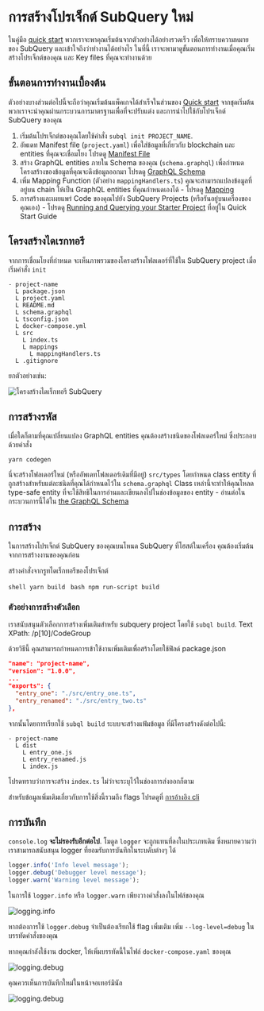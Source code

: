 # การสร้างโปรเจ็กต์ SubQuery ใหม่

ในคู่มือ [quick start](/quickstart/quickstart.md) พวกเราจะพาคุณเริ่มต้นจากตัวอย่างได้อย่างรวดเร็ว เพื่อให้ทราบความหมายของ SubQuery และเข้าใจถึงว่าทำงานได้อย่างไร ในที่นี้ เราจะพามาดูขั้นตอนการทำงานเมื่อคุณเริ่มสร้างโปรเจ็กต์ของคุณ และ Key files ที่คุณจะทำงานด้วย

## ขั้นตอนการทำงานเบื้องต้น

ตัวอย่างบางส่วนต่อไปนี้จะถือว่าคุณเริ่มต้นแพ็คเกจได้สำเร็จในส่วนของ [Quick start](../quickstart/quickstart.md) จากชุดเริ่มต้น พวกเราจะนำคุณผ่านกระบวนการมาตรฐานเพื่อที่จะปรับแต่ง และการนำไปใช้กับโปรเจ็กต์ SubQuery ของคุณ

1. เริ่มต้นโปรเจ็กต์ของคุณโดยใช้คำสั่ง `subql init PROJECT_NAME`.
2. อัพเดท Manifest file (`project.yaml`) เพื่อใส่ข้อมูลที่เกี่ยวกับ blockchain และ entities ที่คุณจะเชื่อมโยง โปรดดู [Manifest File](./manifest.md)
3. สร้าง GraphQL entities ภายใน Schema ของคุณ (`schema.graphql`) เพื่อกำหนดโครงสร้างของข้อมูลที่คุณจะดึงข้อมูลออกมา โปรดดู [GraphQL Schema](./graphql.md)
4. เพิ่ม Mapping Function (ตัวอย่าง `mappingHandlers.ts`) คุณจะสามารถแปลงข้อมูลที่อยู่บน chain ให้เป็น GraphQL entities ที่คุณกำหนดเองได้ - โปรดดู [Mapping](./mapping.md)
5. การสร้างและเผยแพร่ Code ของคุณไปยัง SubQuery Projects (หรือรันอยู่บนเครื่องของคุณเอง) - โปรดดู [Running and Querying your Starter Project](./quickstart.md#running-and-querying-your-starter-project) ที่อยู่ใน Quick Start Guide

## โครงสร้างไดเรกทอรี

จากการเชื่อมโยงที่กำหนด จะเห็นภาพรวมของโครงสร้างโฟลเดอร์ที่ใช้ใน SubQuery project เมื่อเริ่มคำสั่ง `init`

```
- project-name
  L package.json
  L project.yaml
  L README.md
  L schema.graphql
  L tsconfig.json
  L docker-compose.yml
  L src
    L index.ts
    L mappings
      L mappingHandlers.ts
  L .gitignore
```

ยกตัวอย่างเช่น:

![โครงสร้างไดเร็กทอรี SubQuery](/assets/img/subQuery_directory_stucture.png)

## การสร้างรหัส

เมื่อใดก็ตามที่คุณเปลี่ยนแปลง GraphQL entities คุณต้องสร้างชนิดของโฟลเดอร์ใหม่ ซึ่งประกอบด้วยคำสั่ง

```
yarn codegen
```

นี่จะสร้างโฟลเดอร์ใหม่ (หรืออัพเดทโฟลเดอร์เดิมที่มีอยู่) `src/types` โดยกำหนด class entity ที่ถูกสร้างสำหรับแต่ละชนิดที่คุณได้กำหนดไว้ใน `schema.graphql` Class เหล่านี้จะทำให้คุณโหลด type-safe entity ที่จะใช้สิทธิในการอ่านและเขียนลงไปในช่องข้อมูลของ entity - อ่านต่อในกระบวนการนี้ได้ใน [the GraphQL Schema](./graphql.md)

## การสร้าง

ในการสร้างโปรเจ็กต์ SubQuery ของคุณบนโหนด SubQuery ที่โฮสต์ในเครื่อง คุณต้องเริ่มต้นจากการสร้างงานของคุณก่อน

สร้างคำสั่งจากรูทไดเร็กทอรีของโปรเจ็กต์

<CodeGroup> <CodeGroupItem title="YARN" active> ```shell yarn build ``` </CodeGroupItem>
<CodeGroupItem title="NPM"> ```bash npm run-script build ``` </CodeGroupItem> </CodeGroup>

### ตัวอย่างการสร้างตัวเลือก

เราสนับสนุนตัวเลือกการสร้างเพิ่มเติมสำหรับ subquery project โดยใช้ `subql build`. Text XPath: /p[10]/CodeGroup

ด้วยวิธีนี้ คุณสามารถกำหนดการเข้าใช้งานเพิ่มเติมเพื่อสร้างโดยใช้ฟิลด์ package.json

```json
"name": "project-name",
"version": "1.0.0",
...
"exports": {
  "entry_one": "./src/entry_one.ts",
  "entry_renamed": "./src/entry_two.ts"
},
```

จากนั้นโดยการเรียกใช้ `subql build` ระบบจะสร้างแฟ้มข้อมูล ที่มีโครงสร้างดังต่อไปนี้:

```
- project-name
  L dist
    L entry_one.js
    L entry_renamed.js
    L index.js 
```

โปรดทราบว่าการจะสร้าง `index.ts` ไม่ว่าจะระบุไว้ในช่องการส่งออกก็ตาม

สำหรับข้อมูลเพิ่มเติมเกี่ยวกับการใช้สิ่งนี้รวมถึง flags โปรดดูที่ [การอ้างอิง cli](https://doc.subquery.network/references/references/#build)

## การบันทึก

`console.log` **จะไม่รองรับอีกต่อไป**. โมดูล `logger` จะถูกแทนที่ลงในประเภทเดิม ซึ่งหมายความว่าเราสามารถสนับสนุน logger ที่ยอมรับการบันทึกในระบดับต่างๆ ได้

```typescript
logger.info('Info level message');
logger.debug('Debugger level message');
logger.warn('Warning level message');
```

ในการใช้ `logger.info` หรือ `logger.warn` เพียงวางคำสั่งลงในไฟล์ของคุณ

![logging.info](/assets/img/logging_info.png)

หากต้องการใช้ `logger.debug` จำเป็นต้องเรียกใช้ flag เพิ่มเติม เพิ่ม `--log-level=debug` ในบรรทัดคำสั่งของคุณ

หากคุณกำลังใช้งาน docker, ให้เพิ่มบรรทัดนี้ในไฟล์ `docker-compose.yaml` ของคุณ

![logging.debug](/assets/img/logging_debug.png)

คุณควรเห็นการบันทึกใหม่ในหน้าจอเทอร์มินัล

![logging.debug](/assets/img/subquery_logging.png)
